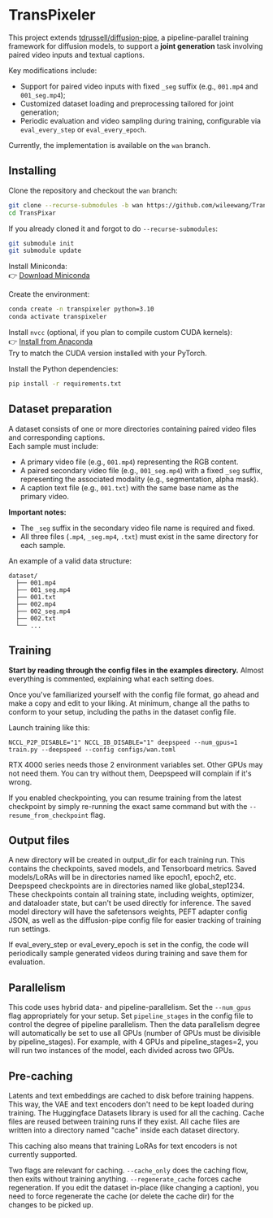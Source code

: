 # TransPixeler

This project extends [tdrussell/diffusion-pipe](https://github.com/tdrussell/diffusion-pipe), a pipeline-parallel training framework for diffusion models, to support a **joint generation** task involving paired video inputs and textual captions.

Key modifications include:

- Support for paired video inputs with fixed `_seg` suffix (e.g., `001.mp4` and `001_seg.mp4`);
- Customized dataset loading and preprocessing tailored for joint generation;
- Periodic evaluation and video sampling during training, configurable via `eval_every_step` or `eval_every_epoch`.

Currently, the implementation is available on the `wan` branch.



## Installing

Clone the repository and checkout the `wan` branch:

```bash
git clone --recurse-submodules -b wan https://github.com/wileewang/TransPixar.git
cd TransPixar
```

If you already cloned it and forgot to do `--recurse-submodules`:

```bash
git submodule init
git submodule update
```

Install Miniconda:  
👉 [Download Miniconda](https://docs.anaconda.com/miniconda/)

Create the environment:

```bash
conda create -n transpixeler python=3.10
conda activate transpixeler
```

Install `nvcc` (optional, if you plan to compile custom CUDA kernels):  
👉 [Install from Anaconda](https://anaconda.org/nvidia/cuda-nvcc)  
Try to match the CUDA version installed with your PyTorch.

Install the Python dependencies:

```bash
pip install -r requirements.txt
```


## Dataset preparation

A dataset consists of one or more directories containing paired video files and corresponding captions.  
Each sample must include:

- A primary video file (e.g., `001.mp4`) representing the RGB content.
- A paired secondary video file (e.g., `001_seg.mp4`) with a fixed `_seg` suffix, representing the associated modality (e.g., segmentation, alpha mask).
- A caption text file (e.g., `001.txt`) with the same base name as the primary video.

**Important notes:**

- The `_seg` suffix in the secondary video file name is required and fixed.
- All three files (`.mp4`, `_seg.mp4`, `.txt`) must exist in the same directory for each sample.

An example of a valid data structure:

```
dataset/
  ├── 001.mp4
  ├── 001_seg.mp4
  ├── 001.txt
  ├── 002.mp4
  ├── 002_seg.mp4
  ├── 002.txt
  └── ...
```


## Training
**Start by reading through the config files in the examples directory.** Almost everything is commented, explaining what each setting does.

Once you've familiarized yourself with the config file format, go ahead and make a copy and edit to your liking. At minimum, change all the paths to conform to your setup, including the paths in the dataset config file.

Launch training like this:
```
NCCL_P2P_DISABLE="1" NCCL_IB_DISABLE="1" deepspeed --num_gpus=1 train.py --deepspeed --config configs/wan.toml
```
RTX 4000 series needs those 2 environment variables set. Other GPUs may not need them. You can try without them, Deepspeed will complain if it's wrong.

If you enabled checkpointing, you can resume training from the latest checkpoint by simply re-running the exact same command but with the ```--resume_from_checkpoint``` flag.

## Output files
A new directory will be created in output_dir for each training run. This contains the checkpoints, saved models, and Tensorboard metrics. Saved models/LoRAs will be in directories named like epoch1, epoch2, etc. Deepspeed checkpoints are in directories named like global_step1234. These checkpoints contain all training state, including weights, optimizer, and dataloader state, but can't be used directly for inference. The saved model directory will have the safetensors weights, PEFT adapter config JSON, as well as the diffusion-pipe config file for easier tracking of training run settings.

If eval_every_step or eval_every_epoch is set in the config, the code will periodically sample generated videos during training and save them for evaluation.

## Parallelism
This code uses hybrid data- and pipeline-parallelism. Set the ```--num_gpus``` flag appropriately for your setup. Set ```pipeline_stages``` in the config file to control the degree of pipeline parallelism. Then the data parallelism degree will automatically be set to use all GPUs (number of GPUs must be divisible by pipeline_stages). For example, with 4 GPUs and pipeline_stages=2, you will run two instances of the model, each divided across two GPUs.

## Pre-caching
Latents and text embeddings are cached to disk before training happens. This way, the VAE and text encoders don't need to be kept loaded during training. The Huggingface Datasets library is used for all the caching. Cache files are reused between training runs if they exist. All cache files are written into a directory named "cache" inside each dataset directory.

This caching also means that training LoRAs for text encoders is not currently supported.

Two flags are relevant for caching. ```--cache_only``` does the caching flow, then exits without training anything. ```--regenerate_cache``` forces cache regeneration. If you edit the dataset in-place (like changing a caption), you need to force regenerate the cache (or delete the cache dir) for the changes to be picked up.

<!-- ## Extra
You can check out my [qlora-pipe](https://github.com/tdrussell/qlora-pipe) project, which is basically the same thing as this but for LLMs. -->

